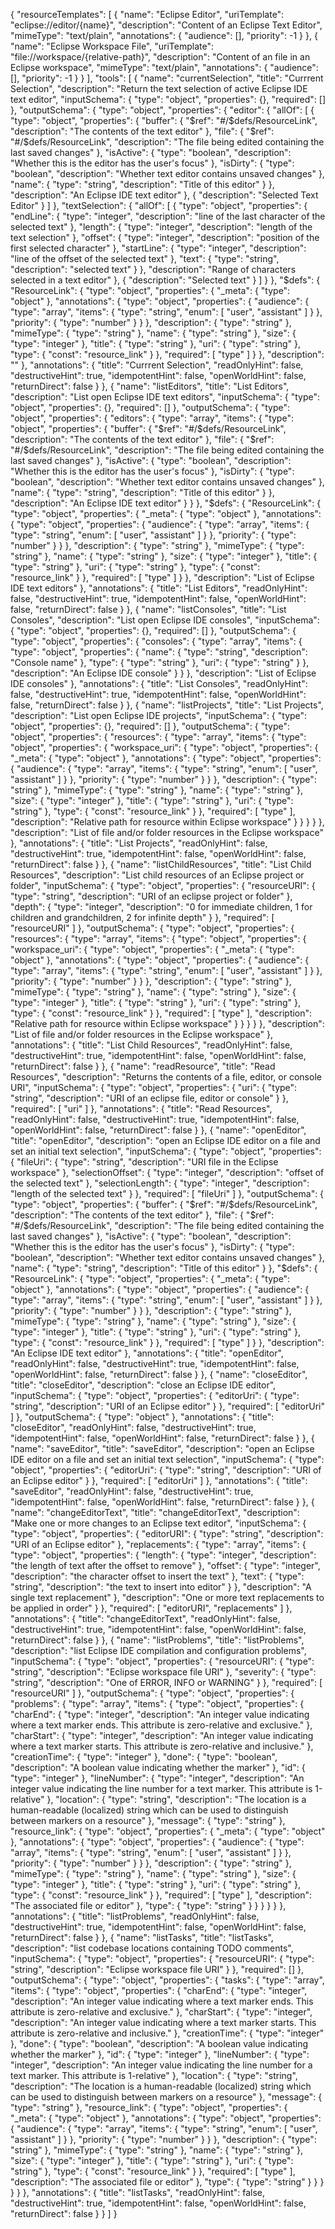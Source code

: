 {
  "resourceTemplates": [
    {
      "name": "Eclipse Editor",
      "uriTemplate": "eclipse://editor/{name}",
      "description": "Content of an Eclipse Text Editor",
      "mimeType": "text/plain",
      "annotations": {
        "audience": [],
        "priority": -1
      }
    },
    {
      "name": "Eclipse Workspace File",
      "uriTemplate": "file://workspace/{relative-path}",
      "description": "Content of an file in an Eclipse workspace",
      "mimeType": "text/plain",
      "annotations": {
        "audience": [],
        "priority": -1
      }
    }
  ],
  "tools": [
    {
      "name": "currentSelection",
      "title": "Currrent Selection",
      "description": "Return the text selection of active Eclipse IDE text editor",
      "inputSchema": {
        "type": "object",
        "properties": {},
        "required": []
      },
      "outputSchema": {
        "type": "object",
        "properties": {
          "editor": {
            "allOf": [
              {
                "type": "object",
                "properties": {
                  "buffer": {
                    "$ref": "#/$defs/ResourceLink",
                    "description": "The contents of the text editor"
                  },
                  "file": {
                    "$ref": "#/$defs/ResourceLink",
                    "description": "The file being edited containing the last saved changes"
                  },
                  "isActive": {
                    "type": "boolean",
                    "description": "Whether this is the editor has the user's focus"
                  },
                  "isDirty": {
                    "type": "boolean",
                    "description": "Whether text editor contains unsaved changes"
                  },
                  "name": {
                    "type": "string",
                    "description": "Title of this editor"
                  }
                },
                "description": "An Eclipse IDE text editor"
              },
              {
                "description": "Selected Text Editor"
              }
            ]
          },
          "textSelection": {
            "allOf": [
              {
                "type": "object",
                "properties": {
                  "endLine": {
                    "type": "integer",
                    "description": "line of the last character of the selected text"
                  },
                  "length": {
                    "type": "integer",
                    "description": "length of the text selection"
                  },
                  "offset": {
                    "type": "integer",
                    "description": "position of the first selected character"
                  },
                  "startLine": {
                    "type": "integer",
                    "description": "line of the offset of the selected text"
                  },
                  "text": {
                    "type": "string",
                    "description": "selected text"
                  }
                },
                "description": "Range of characters selected in a text editor"
              },
              {
                "description": "Selected text"
              }
            ]
          }
        },
        "$defs": {
          "ResourceLink": {
            "type": "object",
            "properties": {
              "_meta": {
                "type": "object"
              },
              "annotations": {
                "type": "object",
                "properties": {
                  "audience": {
                    "type": "array",
                    "items": {
                      "type": "string",
                      "enum": [
                        "user",
                        "assistant"
                      ]
                    }
                  },
                  "priority": {
                    "type": "number"
                  }
                }
              },
              "description": {
                "type": "string"
              },
              "mimeType": {
                "type": "string"
              },
              "name": {
                "type": "string"
              },
              "size": {
                "type": "integer"
              },
              "title": {
                "type": "string"
              },
              "uri": {
                "type": "string"
              },
              "type": {
                "const": "resource_link"
              }
            },
            "required": [
              "type"
            ]
          }
        },
        "description": ""
      },
      "annotations": {
        "title": "Currrent Selection",
        "readOnlyHint": false,
        "destructiveHint": true,
        "idempotentHint": false,
        "openWorldHint": false,
        "returnDirect": false
      }
    },
    {
      "name": "listEditors",
      "title": "List Editors",
      "description": "List open Eclipse IDE text editors",
      "inputSchema": {
        "type": "object",
        "properties": {},
        "required": []
      },
      "outputSchema": {
        "type": "object",
        "properties": {
          "editors": {
            "type": "array",
            "items": {
              "type": "object",
              "properties": {
                "buffer": {
                  "$ref": "#/$defs/ResourceLink",
                  "description": "The contents of the text editor"
                },
                "file": {
                  "$ref": "#/$defs/ResourceLink",
                  "description": "The file being edited containing the last saved changes"
                },
                "isActive": {
                  "type": "boolean",
                  "description": "Whether this is the editor has the user's focus"
                },
                "isDirty": {
                  "type": "boolean",
                  "description": "Whether text editor contains unsaved changes"
                },
                "name": {
                  "type": "string",
                  "description": "Title of this editor"
                }
              },
              "description": "An Eclipse IDE text editor"
            }
          }
        },
        "$defs": {
          "ResourceLink": {
            "type": "object",
            "properties": {
              "_meta": {
                "type": "object"
              },
              "annotations": {
                "type": "object",
                "properties": {
                  "audience": {
                    "type": "array",
                    "items": {
                      "type": "string",
                      "enum": [
                        "user",
                        "assistant"
                      ]
                    }
                  },
                  "priority": {
                    "type": "number"
                  }
                }
              },
              "description": {
                "type": "string"
              },
              "mimeType": {
                "type": "string"
              },
              "name": {
                "type": "string"
              },
              "size": {
                "type": "integer"
              },
              "title": {
                "type": "string"
              },
              "uri": {
                "type": "string"
              },
              "type": {
                "const": "resource_link"
              }
            },
            "required": [
              "type"
            ]
          }
        },
        "description": "List of Eclipse IDE text editors"
      },
      "annotations": {
        "title": "List Editors",
        "readOnlyHint": false,
        "destructiveHint": true,
        "idempotentHint": false,
        "openWorldHint": false,
        "returnDirect": false
      }
    },
    {
      "name": "listConsoles",
      "title": "List Consoles",
      "description": "List open Eclipse IDE consoles",
      "inputSchema": {
        "type": "object",
        "properties": {},
        "required": []
      },
      "outputSchema": {
        "type": "object",
        "properties": {
          "consoles": {
            "type": "array",
            "items": {
              "type": "object",
              "properties": {
                "name": {
                  "type": "string",
                  "description": "Console name"
                },
                "type": {
                  "type": "string"
                },
                "uri": {
                  "type": "string"
                }
              },
              "description": "An Eclipse IDE console"
            }
          }
        },
        "description": "List of Eclipse IDE consoles"
      },
      "annotations": {
        "title": "List Consoles",
        "readOnlyHint": false,
        "destructiveHint": true,
        "idempotentHint": false,
        "openWorldHint": false,
        "returnDirect": false
      }
    },
    {
      "name": "listProjects",
      "title": "List Projects",
      "description": "List open Eclipse IDE projects",
      "inputSchema": {
        "type": "object",
        "properties": {},
        "required": []
      },
      "outputSchema": {
        "type": "object",
        "properties": {
          "resources": {
            "type": "array",
            "items": {
              "type": "object",
              "properties": {
                "workspace_uri": {
                  "type": "object",
                  "properties": {
                    "_meta": {
                      "type": "object"
                    },
                    "annotations": {
                      "type": "object",
                      "properties": {
                        "audience": {
                          "type": "array",
                          "items": {
                            "type": "string",
                            "enum": [
                              "user",
                              "assistant"
                            ]
                          }
                        },
                        "priority": {
                          "type": "number"
                        }
                      }
                    },
                    "description": {
                      "type": "string"
                    },
                    "mimeType": {
                      "type": "string"
                    },
                    "name": {
                      "type": "string"
                    },
                    "size": {
                      "type": "integer"
                    },
                    "title": {
                      "type": "string"
                    },
                    "uri": {
                      "type": "string"
                    },
                    "type": {
                      "const": "resource_link"
                    }
                  },
                  "required": [
                    "type"
                  ],
                  "description": "Relative path for resource within Eclipse workspace"
                }
              }
            }
          }
        },
        "description": "List of file and/or folder resources in the Eclipse workspace"
      },
      "annotations": {
        "title": "List Projects",
        "readOnlyHint": false,
        "destructiveHint": true,
        "idempotentHint": false,
        "openWorldHint": false,
        "returnDirect": false
      }
    },
    {
      "name": "listChildResources",
      "title": "List Child Resources",
      "description": "List child resources of an Eclipse project or folder",
      "inputSchema": {
        "type": "object",
        "properties": {
          "resourceURI": {
            "type": "string",
            "description": "URI of an eclipse project or folder"
          },
          "depth": {
            "type": "integer",
            "description": "0 for immediate children, 1 for children and grandchildren, 2 for infinite depth"
          }
        },
        "required": [
          "resourceURI"
        ]
      },
      "outputSchema": {
        "type": "object",
        "properties": {
          "resources": {
            "type": "array",
            "items": {
              "type": "object",
              "properties": {
                "workspace_uri": {
                  "type": "object",
                  "properties": {
                    "_meta": {
                      "type": "object"
                    },
                    "annotations": {
                      "type": "object",
                      "properties": {
                        "audience": {
                          "type": "array",
                          "items": {
                            "type": "string",
                            "enum": [
                              "user",
                              "assistant"
                            ]
                          }
                        },
                        "priority": {
                          "type": "number"
                        }
                      }
                    },
                    "description": {
                      "type": "string"
                    },
                    "mimeType": {
                      "type": "string"
                    },
                    "name": {
                      "type": "string"
                    },
                    "size": {
                      "type": "integer"
                    },
                    "title": {
                      "type": "string"
                    },
                    "uri": {
                      "type": "string"
                    },
                    "type": {
                      "const": "resource_link"
                    }
                  },
                  "required": [
                    "type"
                  ],
                  "description": "Relative path for resource within Eclipse workspace"
                }
              }
            }
          }
        },
        "description": "List of file and/or folder resources in the Eclipse workspace"
      },
      "annotations": {
        "title": "List Child Resources",
        "readOnlyHint": false,
        "destructiveHint": true,
        "idempotentHint": false,
        "openWorldHint": false,
        "returnDirect": false
      }
    },
    {
      "name": "readResource",
      "title": "Read Resources",
      "description": "Returns the contents of a file, editor, or console URI",
      "inputSchema": {
        "type": "object",
        "properties": {
          "uri": {
            "type": "string",
            "description": "URI of an eclipse file, editor or console"
          }
        },
        "required": [
          "uri"
        ]
      },
      "annotations": {
        "title": "Read Resources",
        "readOnlyHint": false,
        "destructiveHint": true,
        "idempotentHint": false,
        "openWorldHint": false,
        "returnDirect": false
      }
    },
    {
      "name": "openEditor",
      "title": "openEditor",
      "description": "open an Eclipse IDE editor on a file and set an initial text selection",
      "inputSchema": {
        "type": "object",
        "properties": {
          "fileUri": {
            "type": "string",
            "description": "URI file in the Eclipse workspace"
          },
          "selectionOffset": {
            "type": "integer",
            "description": "offset of the selected text"
          },
          "selectionLength": {
            "type": "integer",
            "description": "length of the selected text"
          }
        },
        "required": [
          "fileUri"
        ]
      },
      "outputSchema": {
        "type": "object",
        "properties": {
          "buffer": {
            "$ref": "#/$defs/ResourceLink",
            "description": "The contents of the text editor"
          },
          "file": {
            "$ref": "#/$defs/ResourceLink",
            "description": "The file being edited containing the last saved changes"
          },
          "isActive": {
            "type": "boolean",
            "description": "Whether this is the editor has the user's focus"
          },
          "isDirty": {
            "type": "boolean",
            "description": "Whether text editor contains unsaved changes"
          },
          "name": {
            "type": "string",
            "description": "Title of this editor"
          }
        },
        "$defs": {
          "ResourceLink": {
            "type": "object",
            "properties": {
              "_meta": {
                "type": "object"
              },
              "annotations": {
                "type": "object",
                "properties": {
                  "audience": {
                    "type": "array",
                    "items": {
                      "type": "string",
                      "enum": [
                        "user",
                        "assistant"
                      ]
                    }
                  },
                  "priority": {
                    "type": "number"
                  }
                }
              },
              "description": {
                "type": "string"
              },
              "mimeType": {
                "type": "string"
              },
              "name": {
                "type": "string"
              },
              "size": {
                "type": "integer"
              },
              "title": {
                "type": "string"
              },
              "uri": {
                "type": "string"
              },
              "type": {
                "const": "resource_link"
              }
            },
            "required": [
              "type"
            ]
          }
        },
        "description": "An Eclipse IDE text editor"
      },
      "annotations": {
        "title": "openEditor",
        "readOnlyHint": false,
        "destructiveHint": true,
        "idempotentHint": false,
        "openWorldHint": false,
        "returnDirect": false
      }
    },
    {
      "name": "closeEditor",
      "title": "closeEditor",
      "description": "close an Eclipse IDE editor",
      "inputSchema": {
        "type": "object",
        "properties": {
          "editorUri": {
            "type": "string",
            "description": "URI of an Eclipse editor"
          }
        },
        "required": [
          "editorUri"
        ]
      },
      "outputSchema": {
        "type": "object"
      },
      "annotations": {
        "title": "closeEditor",
        "readOnlyHint": false,
        "destructiveHint": true,
        "idempotentHint": false,
        "openWorldHint": false,
        "returnDirect": false
      }
    },
    {
      "name": "saveEditor",
      "title": "saveEditor",
      "description": "open an Eclipse IDE editor on a file and set an initial text selection",
      "inputSchema": {
        "type": "object",
        "properties": {
          "editorUri": {
            "type": "string",
            "description": "URI of an Eclipse editor"
          }
        },
        "required": [
          "editorUri"
        ]
      },
      "annotations": {
        "title": "saveEditor",
        "readOnlyHint": false,
        "destructiveHint": true,
        "idempotentHint": false,
        "openWorldHint": false,
        "returnDirect": false
      }
    },
    {
      "name": "changeEditorText",
      "title": "changeEditorText",
      "description": "Make one or more changes to an Eclipse text editor",
      "inputSchema": {
        "type": "object",
        "properties": {
          "editorURI": {
            "type": "string",
            "description": "URI of an Eclipse editor"
          },
          "replacements": {
            "type": "array",
            "items": {
              "type": "object",
              "properties": {
                "length": {
                  "type": "integer",
                  "description": "the length of text after the offset to remove"
                },
                "offset": {
                  "type": "integer",
                  "description": "the character offset to insert the text"
                },
                "text": {
                  "type": "string",
                  "description": "the text to insert into editor"
                }
              },
              "description": "A single text replacement"
            },
            "description": "One or more text replacements to be applied in order"
          }
        },
        "required": [
          "editorURI",
          "replacements"
        ]
      },
      "annotations": {
        "title": "changeEditorText",
        "readOnlyHint": false,
        "destructiveHint": true,
        "idempotentHint": false,
        "openWorldHint": false,
        "returnDirect": false
      }
    },
    {
      "name": "listProblems",
      "title": "listProblems",
      "description": "list Eclipse IDE compilation and configuration problems",
      "inputSchema": {
        "type": "object",
        "properties": {
          "resourceURI": {
            "type": "string",
            "description": "Eclipse workspace file URI"
          },
          "severity": {
            "type": "string",
            "description": "One of ERROR, INFO or WARNING"
          }
        },
        "required": [
          "resourceURI"
        ]
      },
      "outputSchema": {
        "type": "object",
        "properties": {
          "problems": {
            "type": "array",
            "items": {
              "type": "object",
              "properties": {
                "charEnd": {
                  "type": "integer",
                  "description": "An integer value indicating where a text marker ends. This attribute is zero-relative and exclusive."
                },
                "charStart": {
                  "type": "integer",
                  "description": "An integer value indicating where a text marker starts. This attribute is zero-relative and inclusive."
                },
                "creationTime": {
                  "type": "integer"
                },
                "done": {
                  "type": "boolean",
                  "description": "A boolean value indicating whether the marker"
                },
                "id": {
                  "type": "integer"
                },
                "lineNumber": {
                  "type": "integer",
                  "description": "An integer value indicating the line number for a text marker. This attribute is 1-relative"
                },
                "location": {
                  "type": "string",
                  "description": "The location is a human-readable (localized) string which can be used to distinguish between markers on a resource"
                },
                "message": {
                  "type": "string"
                },
                "resource_link": {
                  "type": "object",
                  "properties": {
                    "_meta": {
                      "type": "object"
                    },
                    "annotations": {
                      "type": "object",
                      "properties": {
                        "audience": {
                          "type": "array",
                          "items": {
                            "type": "string",
                            "enum": [
                              "user",
                              "assistant"
                            ]
                          }
                        },
                        "priority": {
                          "type": "number"
                        }
                      }
                    },
                    "description": {
                      "type": "string"
                    },
                    "mimeType": {
                      "type": "string"
                    },
                    "name": {
                      "type": "string"
                    },
                    "size": {
                      "type": "integer"
                    },
                    "title": {
                      "type": "string"
                    },
                    "uri": {
                      "type": "string"
                    },
                    "type": {
                      "const": "resource_link"
                    }
                  },
                  "required": [
                    "type"
                  ],
                  "description": "The associated file or editor"
                },
                "type": {
                  "type": "string"
                }
              }
            }
          }
        }
      },
      "annotations": {
        "title": "listProblems",
        "readOnlyHint": false,
        "destructiveHint": true,
        "idempotentHint": false,
        "openWorldHint": false,
        "returnDirect": false
      }
    },
    {
      "name": "listTasks",
      "title": "listTasks",
      "description": "list codebase locations containing TODO comments",
      "inputSchema": {
        "type": "object",
        "properties": {
          "resourceURI": {
            "type": "string",
            "description": "Eclipse workspace file URI"
          }
        },
        "required": []
      },
      "outputSchema": {
        "type": "object",
        "properties": {
          "tasks": {
            "type": "array",
            "items": {
              "type": "object",
              "properties": {
                "charEnd": {
                  "type": "integer",
                  "description": "An integer value indicating where a text marker ends. This attribute is zero-relative and exclusive."
                },
                "charStart": {
                  "type": "integer",
                  "description": "An integer value indicating where a text marker starts. This attribute is zero-relative and inclusive."
                },
                "creationTime": {
                  "type": "integer"
                },
                "done": {
                  "type": "boolean",
                  "description": "A boolean value indicating whether the marker"
                },
                "id": {
                  "type": "integer"
                },
                "lineNumber": {
                  "type": "integer",
                  "description": "An integer value indicating the line number for a text marker. This attribute is 1-relative"
                },
                "location": {
                  "type": "string",
                  "description": "The location is a human-readable (localized) string which can be used to distinguish between markers on a resource"
                },
                "message": {
                  "type": "string"
                },
                "resource_link": {
                  "type": "object",
                  "properties": {
                    "_meta": {
                      "type": "object"
                    },
                    "annotations": {
                      "type": "object",
                      "properties": {
                        "audience": {
                          "type": "array",
                          "items": {
                            "type": "string",
                            "enum": [
                              "user",
                              "assistant"
                            ]
                          }
                        },
                        "priority": {
                          "type": "number"
                        }
                      }
                    },
                    "description": {
                      "type": "string"
                    },
                    "mimeType": {
                      "type": "string"
                    },
                    "name": {
                      "type": "string"
                    },
                    "size": {
                      "type": "integer"
                    },
                    "title": {
                      "type": "string"
                    },
                    "uri": {
                      "type": "string"
                    },
                    "type": {
                      "const": "resource_link"
                    }
                  },
                  "required": [
                    "type"
                  ],
                  "description": "The associated file or editor"
                },
                "type": {
                  "type": "string"
                }
              }
            }
          }
        }
      },
      "annotations": {
        "title": "listTasks",
        "readOnlyHint": false,
        "destructiveHint": true,
        "idempotentHint": false,
        "openWorldHint": false,
        "returnDirect": false
      }
    }
  ]
}